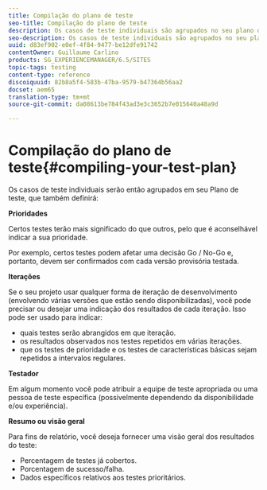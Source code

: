 ```yaml
---
title: Compilação do plano de teste
seo-title: Compilação do plano de teste
description: Os casos de teste individuais são agrupados no seu plano de teste
seo-description: Os casos de teste individuais são agrupados no seu plano de teste
uuid: d83ef902-e0ef-4f84-9477-be12dfe91742
contentOwner: Guillaume Carlino
products: SG_EXPERIENCEMANAGER/6.5/SITES
topic-tags: testing
content-type: reference
discoiquuid: 82b8a5f4-583b-47ba-9579-b47364b56aa2
docset: aem65
translation-type: tm+mt
source-git-commit: da08613be784f43ad3e3c3652b7e015640a48a9d

---
```



# Compilação do plano de teste{#compiling-your-test-plan}

Os casos de teste individuais serão então agrupados em seu Plano de teste, que também definirá:

**Prioridades**

Certos testes terão mais significado do que outros, pelo que é aconselhável indicar a sua prioridade.

Por exemplo, certos testes podem afetar uma decisão Go / No-Go e, portanto, devem ser confirmados com cada versão provisória testada.

**Iterações**

Se o seu projeto usar qualquer forma de iteração de desenvolvimento (envolvendo várias versões que estão sendo disponibilizadas), você pode precisar ou desejar uma indicação dos resultados de cada iteração. Isso pode ser usado para indicar:

* quais testes serão abrangidos em que iteração.
* os resultados observados nos testes repetidos em várias iterações.
* que os testes de prioridade e os testes de características básicas sejam repetidos a intervalos regulares.

**Testador**

Em algum momento você pode atribuir a equipe de teste apropriada ou uma pessoa de teste específica (possivelmente dependendo da disponibilidade e/ou experiência).

**Resumo ou visão geral**

Para fins de relatório, você deseja fornecer uma visão geral dos resultados do teste:

* Percentagem de testes já cobertos.
* Porcentagem de sucesso/falha.
* Dados específicos relativos aos testes prioritários.

